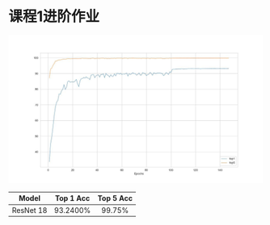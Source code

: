 # 课程1进阶作业



![](.media/pic/README/results.jpg)

|   Model   | Top 1 Acc | Top 5 Acc |
| :-------: | :-------: | :-------: |
| ResNet 18 | 93.2400%  |  99.75%   |

